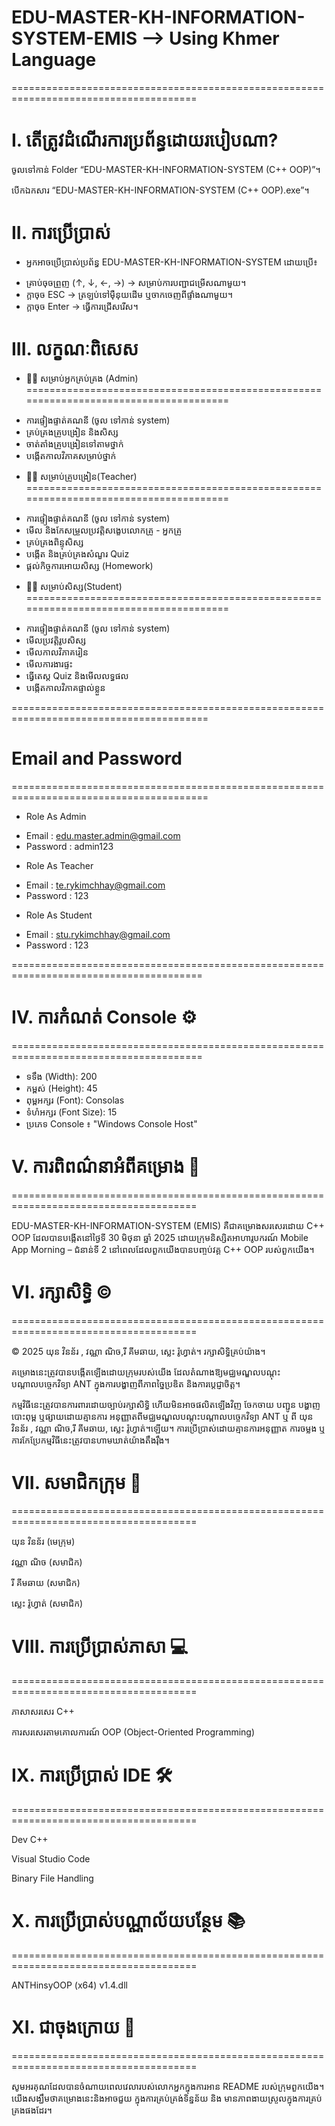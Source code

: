 # EDU-MASTER-KH-INFORMATION-SYSTEM-EMIS --> Using Khmer Language 
======================================================================================
# I. តើត្រូវដំណើរការប្រព័ន្ធដោយរបៀបណា?

ចូលទៅកាន់ Folder “EDU-MASTER-KH-INFORMATION-SYSTEM (C++ OOP)”។

បើកឯកសារ “EDU-MASTER-KH-INFORMATION-SYSTEM (C++ OOP).exe”។

# II. ការប្រើប្រាស់

+ អ្នកអាចប្រើប្រាស់ប្រព័ន្ធ EDU-MASTER-KH-INFORMATION-SYSTEM  ដោយប្រើ៖

- គ្រាប់ចុចព្រួញ (↑, ↓, ←, →) →  សម្រាប់ការបញ្ជាជម្រើសណាមួយ។
- ក្ដាចុច​​ ESC → ត្រឡប់ទៅម៉ឺនុយដើម ឬចាកចេញពីផ្ទាំងណាមួយ។
- ក្ដាចុច Enter → ធ្វើការជ្រើសរើស។

# III. លក្ខណៈពិសេស
+ 👨‍💻 សម្រាប់អ្នកគ្រប់គ្រង (Admin)
======================================================================================

- ការផ្ទៀងផ្ទាត់គណនី (ចូល​ ទៅកាន់ system)
- គ្រប់គ្រងគ្រូបង្រៀន និងសិស្ស
- ចាត់តាំងគ្រូបង្រៀនទៅតាមថ្នាក់
- បង្កើតកាលវិភាគសម្រាប់ថ្នាក់

+ 👩‍🏫 សម្រាប់គ្រូបង្រៀន(Teacher)
======================================================================================

- ការផ្ទៀងផ្ទាត់គណនី (ចូល​ ទៅកាន់ system)
- មើល និងកែសម្រួលប្រវត្តិសង្ខេបលោកគ្រូ - អ្នកគ្រូ
- គ្រប់គ្រងពិន្ទុសិស្ស
- បង្កើត និងគ្រប់គ្រងសំណួរ Quiz
- ផ្ដល់កិច្ចការអោយសិស្ស (Homework)

+ 👨‍🎓 សម្រាប់សិស្ស(Student)
======================================================================================

- ការផ្ទៀងផ្ទាត់គណនី (ចូល​ ទៅកាន់ system)
- មើលប្រវត្តិរូបសិស្ស
- មើលកាលវិភាគរៀន
- មើលការងារផ្ទះ
- ធ្វើតេស្ត Quiz និងមើលលទ្ធផល
- បង្កើតកាលវិភាគផ្ទាល់ខ្លួន

========================================================================================
# Email and Password
========================================================================================

+ Role As Admin
- Email : edu.master.admin@gmail.com
- Password : admin123

+ Role As Teacher
- Email : te.rykimchhay@gmail.com
- Password : 123


+ Role As Student
- Email : stu.rykimchhay@gmail.com
- Password : 123

=======================================================================================

# IV. ការកំណត់ Console ⚙️
=======================================================================================

- ទទឹង (Width): 200
- កម្ពស់ (Height): 45
- ពុម្ពអក្សរ (Font): Consolas
- ទំហំអក្សរ (Font Size): 15
- ប្រភេទ Console ៖ "Windows Console Host"

# V. ការពិពណ៌នាអំពីគម្រោង 📝
======================================================================================

EDU-MASTER-KH-INFORMATION-SYSTEM (EMIS) គឺជាគម្រោងសរសេរដោយ C++ OOP ដែលបានបង្កើតនៅថ្ងៃទី 30 មិថុនា ឆ្នាំ 2025 ដោយក្រុមនិស្សិតអាហារូបករណ៍ Mobile App Morning – ជំនាន់ទី 2 នៅពេលដែលពួកយើងបានបញ្ចប់វគ្គ C++ OOP របស់ពួកយើង។

# VI. រក្សាសិទ្ធិ ©️
======================================================================================

© 2025 យុន វិនន័រ , វណ្ណា ណិច,រី គីមឆាយ, ស្លេះ រ៉ូហ្វាត់។ រក្សាសិទ្ធិគ្រប់យ៉ាង។

គម្រោងនេះត្រូវបានបង្កើតឡើងដោយក្រុមរបស់យើង ដែលតំណាងឱ្យមជ្ឈមណ្ឌលបណ្តុះបណ្តាលបច្ចេកវិទ្យា ANT ក្នុងការបង្ហាញពីភាពច្នៃប្រឌិត និងការប្តេជ្ញាចិត្ត។

កម្មវិធីនេះត្រូវបានការពារដោយច្បាប់រក្សាសិទ្ធិ ហើយមិនអាចផលិតឡើងវិញ ចែកចាយ បញ្ជូន បង្ហាញ បោះពុម្ព ឬផ្សាយដោយគ្មានការ
អនុញ្ញាតពីមជ្ឈមណ្ឌលបណ្តុះបណ្តាលបច្ចេកវិទ្យា ANT ឬ​ ពី យុន វិនន័រ , វណ្ណា ណិច,រី គីមឆាយ, ស្លេះ រ៉ូហ្វាត់។ឡើយ។ ការប្រើប្រាស់ដោយគ្មានការអនុញ្ញាត ការចម្លង ឬការកែប្រែកម្មវិធីនេះត្រូវបានហាមឃាត់យ៉ាងតឹងរ៉ឹង។

# VII. សមាជិកក្រុម 👥
======================================================================================

យុន វិនន័រ (មេក្រុម)

វណ្ណា ណិច (សមាជិក)

រី គីមឆាយ (សមាជិក)

ស្លេះ រ៉ូហ្វាត់ (សមាជិក)

# VIII. ការប្រើប្រាស់ភាសា 💻
======================================================================================

ភាសាសរសេរ C++

ការសរសេរតាមគោលការណ៍ OOP (Object-Oriented Programming)

# IX. ការប្រើប្រាស់ IDE 🛠️
======================================================================================

Dev C++

Visual Studio Code

Binary File Handling

# X.  ការប្រើប្រាស់បណ្ណាល័យបន្ថែម 📚
======================================================================================

ANTHinsyOOP (x64) v1.4.dll

# XI. ជាចុងក្រោយ 🙏
======================================================================================

សូមអរគុណដែលបានចំណាយពេលវេលារបស់លោកអ្នកក្នុងការអាន README របស់ក្រុមពួកយើង។
យើងសង្ឃឹមថាគម្រោងនេះនិងអាចជួយ​ ក្នុងការគ្រប់គ្រង់ទិន្នន័យ និង មានភាពងាយស្រួលក្នុងការគ្រប់គ្រងផងដែរ។